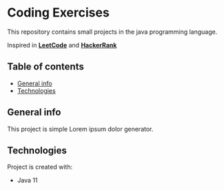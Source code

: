 # Coding Exercises

This repository contains small projects in the java programming language. 

Inspired in [**LeetCode**](http://leetcode.com/problemset/all/) and [**HackerRank**](http://www.hackerrank.com/products/main/)


## Table of contents
* [General info](#general-info)
* [Technologies](#technologies)

## General info
This project is simple Lorem ipsum dolor generator.
	
## Technologies
Project is created with:
* Java 11


